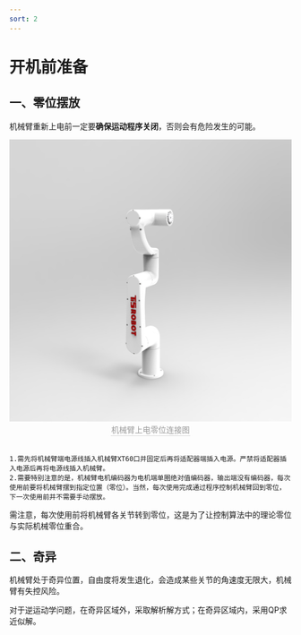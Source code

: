 ```yaml
---
sort: 2
---
```


# 开机前准备

## 一、零位摆放

机械臂重新上电前一定要**确保运动程序关闭**，否则会有危险发生的可能。

<center>
<img src="../img/3.jpg" style="zoom:100%" alt=" 图片不见了。。。 "/>
<br>
<div style="color:orange; border-bottom: 0.1px solid #d9d9d9;
display: inline-block;
color: #999;
padding: 1px;">机械臂上电零位连接图</div>
</center>
<br>

```note
1.需先将机械臂端电源线插入机械臂XT60口并固定后再将适配器端插入电源。严禁将适配器插入电源后再将电源线插入机械臂。
2.需要特别注意的是，机械臂电机编码器为电机端单圈绝对值编码器，输出端没有编码器，每次使用前要将机械臂摆到指定位置（零位）。当然，每次使用完成通过程序控制机械臂回到零位，下一次使用前并不需要手动摆放。
```

需注意，每次使用前将机械臂各关节转到零位，这是为了让控制算法中的理论零位与实际机械零位重合。


## 二、奇异

机械臂处于奇异位置，自由度将发生退化，会造成某些关节的角速度无限大，机械臂有失控风险。

对于逆运动学问题，在奇异区域外，采取解析解方式；在奇异区域内，采用QP求近似解。

